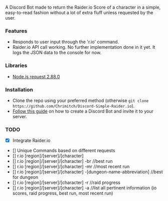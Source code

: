 A Discord Bot made to return the Raider.io Score of a character in a simple, easy-to-read fashion without a lot of extra fluff unless requested by the user.

### Features
* Responds to user input through the 'r.io' command.
* Raider.io API call working. No further implementation done in it yet. It logs the JSON data to the console for now.

### Libraries
* [Node.js request 2.88.0](https://www.npmjs.com/package/request)

### Installation
* Clone the repo using your preferred method (otherwise `git clone https://github.com/Chrimitch/Discord-Simple-Raider.io`).
* [Follow this guide](https://www.digitaltrends.com/gaming/how-to-make-a-discord-bot/) on how to create a Discord Bot and invite it to your server.

### TODO
- [x] Integrate Raider.io
- [] 	Unique Commands based on different requests
- [] 	r.io [region]/[server]/[character]
- [] 	r.io [region]/[server]/[character] -br //best run
- [] 	r.io [region]/[server]/[character] -mr //most recent run
- [] 	r.io [region]/[server]/[character] -[dungeon-name-abbreviation] //best for dungeon
- []  r.io [region]/[server]/[character] -r //raid progress
- []  r.io [region]/[server]/[character] -a //list all pertinent information (io scores, raid progress, best run, most recent run)
